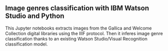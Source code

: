 ## Image genres classification with IBM Watson Studio and Python

This Jupyter notebooks extracts images from the Gallica and Welcome Collection digital libraries using the IIIF protocol. 
Then it inferes image genre classification  thanks to an existing Watson Studio/Visual Recognition classification model.



